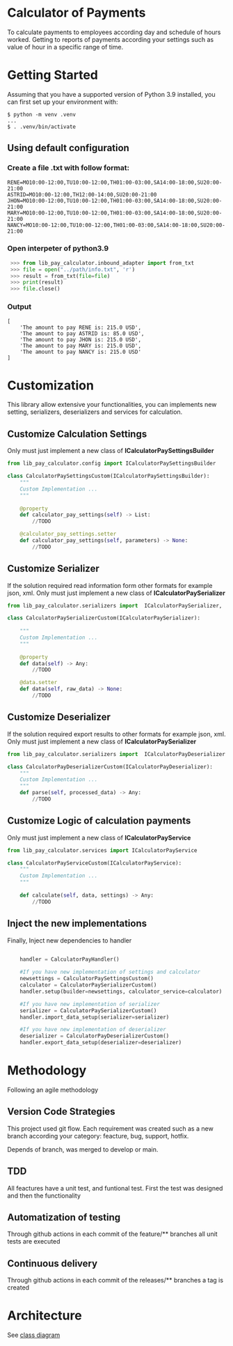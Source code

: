 # Calculator of Payments
To calculate payments to employees according day and schedule of hours worked. Getting to reports of payments according your settings such as value of hour in a specific range of time.

# Getting Started
Assuming that you have a supported version of Python 3.9 installed, you can first set up your environment with:
```
$ python -m venv .venv
...
$ . .venv/bin/activate
```

## Using default configuration 

### Create a file .txt with follow format:
```
RENE=MO10:00-12:00,TU10:00-12:00,TH01:00-03:00,SA14:00-18:00,SU20:00-21:00
ASTRID=MO10:00-12:00,TH12:00-14:00,SU20:00-21:00
JHON=MO10:00-12:00,TU10:00-12:00,TH01:00-03:00,SA14:00-18:00,SU20:00-21:00
MARY=MO10:00-12:00,TU10:00-12:00,TH01:00-03:00,SA14:00-18:00,SU20:00-21:00
NANCY=MO10:00-12:00,TU10:00-12:00,TH01:00-03:00,SA14:00-18:00,SU20:00-21:00
```

### Open interpeter of python3.9

```python
 >>> from lib_pay_calculator.inbound_adapter import from_txt
 >>> file = open("../path/info.txt", 'r')
 >>> result = from_txt(file=file)
 >>> print(result)
 >>> file.close()
```
### Output
```
[
    'The amount to pay RENE is: 215.0 USD', 
    'The amount to pay ASTRID is: 85.0 USD', 
    'The amount to pay JHON is: 215.0 USD', 
    'The amount to pay MARY is: 215.0 USD', 
    'The amount to pay NANCY is: 215.0 USD'
]
```

# Customization
This library allow extensive your functionalities, you can implements new setting, serializers, deserializers and services for calculation.

##  Customize Calculation Settings
Only must just implement a new class of **ICalculatorPaySettingsBuilder**

```python
from lib_pay_calculator.config import ICalculatorPaySettingsBuilder

class CalculatorPaySettingsCustom(ICalculatorPaySettingsBuilder):
    """
    Custom Implementation ...
    """
    
    @property
    def calculator_pay_settings(self) -> List:
        //TODO

    @calculator_pay_settings.setter
    def calculator_pay_settings(self, parameters) -> None:
        //TODO
```

## Customize Serializer
If the solution required read information form other formats for example json, xml. 
Only must just implement a new class of **ICalculatorPaySerializer**

```python
from lib_pay_calculator.serializers import  ICalculatorPaySerializer,

class CalculatorPaySerializerCustom(ICalculatorPaySerializer):
    
    """
    Custom Implementation ...
    """
    
    @property
    def data(self) -> Any:
        //TODO

    @data.setter
    def data(self, raw_data) -> None:
        //TODO
```

## Customize Deserializer
If the solution required export results to other formats for example json, xml. 
Only must just implement a new class of **ICalculatorPaySerializer**

```python
from lib_pay_calculator.serializers import  ICalculatorPayDeserializer

class CalculatorPayDeserializerCustom(ICalculatorPayDeserializer):
    """
    Custom Implementation ...
    """
    def parse(self, processed_data) -> Any:
        //TODO
```

## Customize Logic of calculation payments
Only must just implement a new class of **ICalculatorPayService**

```python
from lib_pay_calculator.services import ICalculatorPayService

class CalculatorPayServiceCustom(ICalculatorPayService):
    """
    Custom Implementation ...
    """
    
    def calculate(self, data, settings) -> Any:
        //TODO
```

## Inject the new implementations
Finally, Inject new dependencies to handler

```python
    
    handler = CalculatorPayHandler()

    #If you have new implementation of settings and calculator
    newsettings = CalculatorPaySettingsCustom()
    calculator = CalculatorPaySerializerCustom()
    handler.setup(builder=newsettings, calculator_service=calculator)

    #If you have new implementation of serializer
    serializer = CalculatorPaySerializerCustom()
    handler.import_data_setup(serializer=serializer)

    #If you have new implementation of deserializer
    deserializer = CalculatorPayDeserializerCustom()
    handler.export_data_setup(deserializer=deserializer)
```
# Methodology
Following an agile methodology
## Version Code Strategies
This project used git flow. Each requirement was created such as a new branch according your category: feacture, bug, support, hotfix.

Depends of branch, was merged to develop or main.

## TDD
All feactures have a unit test, and funtional test. First the test was designed and then the functionality

## Automatization of testing
Through github actions in each commit of the feature/** branches all unit tests are executed

## Continuous delivery
Through github actions in each commit of the releases/** branches a tag is created


# Architecture
See [class diagram]()
